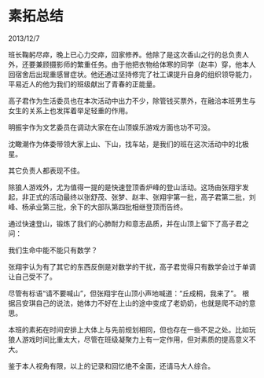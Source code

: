 # 素拓总结
2013/12/7

班长鞠躬尽瘁，晚上已心力交瘁，回家修养。他除了是这次香山之行的总负责人外，还要兼顾摄影师的繁重任务。由于他把衣物给体寒的同学（赵丰）穿，他本人回宿舍后出现重感冒症状。他还通过坚持修完了社工课提升自身的组织领导能力，平易近人的他为我们的班级献出了青春的正能量。

高子君作为生活委员也在本次活动中出力不少，除管钱买票外，在融洽本班男生与女生的关系上也发挥着举足轻重的作用。

明振宇作为文艺委员在调动大家在在山顶娱乐游戏方面也功不可没。

沈瞰潮作为体委带领大家上山、下山，找车站，是我们的班在这次活动中的北极星。

其它负责人都表现不佳。

除狼人游戏外，尤为值得一提的是快速登顶香炉峰的登山活动。这场由张翔宇发起，非正式的活动最终以张舒茂、张梦、赵丰、张翔宇第一批，高子君第二批，刘峰、杨承业第三批，余下的大部队第四批相继登顶而告终。

通过快速登山，锻炼了我们的心肺耐力和意志品质，并在山顶上留下了高子君之问：

我们生命中能不能只有数学？

张翔宇认为有了其它的东西反倒是对数学的干扰，高子君觉得只有数学会过于单调让自己受不了。

尽管有标语“请不要喊山”，但张翔宇在山顶小声地喊道：“丘成桐，我来了”。
根据吕安琪自己的说法，她体力不好在上山的途中变成了老奶奶，也就是爬不动的意思。

本班的素拓在时间安排上大体上与先前规划相同，但也存在一些不足之处。比如玩狼人游戏时间比重太大，尽管在班级凝聚力上有一定作用，但对素质的提高意义不大。

鉴于本人视角有限，以上的记录和回忆绝不全面，还请马大人综合。
